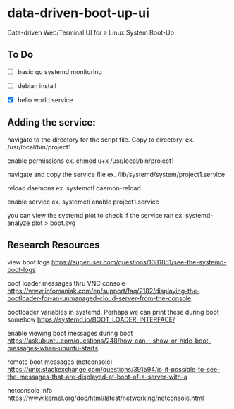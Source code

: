 # data-driven-boot-up-ui
Data-driven Web/Terminal UI for a Linux System Boot-Up

## To Do
- [ ] basic go systemd monitoring

- [ ] debian install

- [x] hello world service


## Adding the service:
navigate to the directory for the script file. Copy to directory.
ex. /usr/local/bin/project1

enable permissions
ex. chmod u+x /usr/local/bin/project1

navigate and copy the service file
ex. /lib/systemd/system/project1.service

reload daemons
ex. systemctl daemon-reload

enable service
ex. systemctl enable project1.service

you can view the systemd plot to check if the service ran
ex. systemd-analyze plot > boot.svg


## Research Resources

view boot logs
https://superuser.com/questions/1081851/see-the-systemd-boot-logs

boot loader messages thru VNC console
https://www.infomaniak.com/en/support/faq/2182/displaying-the-bootloader-for-an-unmanaged-cloud-server-from-the-console

bootloader variables in systemd. Perhaps we can print these during boot somehow
https://systemd.io/BOOT_LOADER_INTERFACE/

enable viewing boot messages during boot
https://askubuntu.com/questions/248/how-can-i-show-or-hide-boot-messages-when-ubuntu-starts

remote boot messages (netconsole)
https://unix.stackexchange.com/questions/391594/is-it-possible-to-see-the-messages-that-are-displayed-at-boot-of-a-server-with-a

netconsole info
https://www.kernel.org/doc/html/latest/networking/netconsole.html
